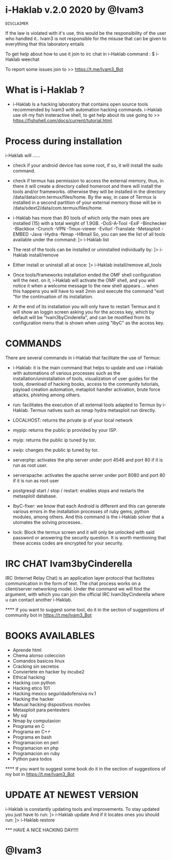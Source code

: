 # i-Haklab v.2.0 2020 by @Ivam3

	DISCLAIMER
If the law is violated with it's use, this would be the responsibility of the user who handled it..
Ivam3 is not responsible for the misuse that can be given to everything that this laboratory entails

To get help about how to use it join to irc chat in i-Haklab command
		: $ i-Haklab weechat

To report some issues join to >> https://t.me/Ivam3_Bot

# What is i-Haklab ?

- i-Haklab Is a hacking laboratory that contains open source tools recommended by Ivam3 with automation hacking commands. i-Haklab use oh my fish insteractive shell, to get help about its use going to >> https://fishshell.com/docs/current/tutorial.html.

# Process during installation

i-Haklab will ......
- check if your android device has some root, if so, it will install the sudo command.
- check if termux has permission to access the external memory, thus, in there it will create a directory called homeroot and there will install the tools and/or frameworks. otherwise they will be installed in the directory /data/data/com.termux/files/home. By the way, in case of Termux is installed in a second partition of your external memory those will be in /data/sdext2/data/com.termux/files/home.
- i-Haklab has more than 80 tools of which only the main ones are installed (15) with a total weight of 1.9GB. -DoS-A-Tool -ExiF -Binchecker -Blackbox -Crunch -VPN -Tmux-viewer -Evilurl -Translate -Metasploit -EMBED -Java -Hydra -Nmap -H8mail So, you can see the list of all tools available under the command:
	]> i-Haklab list

- The rest of the tools can be installed or uninstalled individually by:
	]> i-Haklab install/remove <tool name>

- Either install or uninstall all at once:
	]> i-Haklab install/remove all_tools

- Once tools/frameworks installation ended the OMF shell configuration will the next. on it, i-Haklab will activate the OMF shell, and you will notice it when a welcome message to the new shell appears ... when this happens you will have to wait 2min and execute the command "exit "for the continuation of its installation.

- At the end of its installation you will only have to restart Termux and it will show an loggin screen asking you for the access key, which by default will be "Ivam3byCinderella", and can be modified from its configuration menu that is shown when using "IbyC" as the access key.

# COMMANDS

There are several commands in i-Haklab that facilitate the use of Termux:

- i-Haklab: it is the main command that helps to update and use i-Haklab with automations of various processes such as the installation/uninstallation of tools, visualization of user guides for the tools, download of hacking books, access to the community tutorials, payload creation automation, metaploit handler activation, brute force attacks, phishing among others.

- run: facilitates the execution of all external tools adapted to Termux by i-Haklab. Termux natives such as nmap hydra metasploit run directly.

- LOCALHOST: returns the private ip of your local network

- mypip: returns the public ip provided by your ISP.

- myip: returns the public ip tuned by tor.

- swip: changes the public ip tuned by tor.

- serverphp: activates the php server under port 4546 and port 80 if it is run as root user.

- serverapache: activates the apache server under port 8080 and port 80 if it is run as root user

- postgresql start / stop / restart: enables stops and restarts the metasploit database.

- IbyC-fixer: we know that each Android is different and this can generate various errors in the installation processes of ruby gems, python modules, among others. And this command is the i-Haklab solver that a
utomates the solving processes..

- lock: Block the termux screen and it will only be unlocked with said password or answering the security question. It is worth mentioning that these access codes are encrypted for your security.


# IRC CHAT Ivam3byCinderella

IRC (Internet Relay Chat) is an application layer protocol that facilitates communication in the form of text. The chat process works on a client/server networking model. Under the command <i-Haklab> we will find the <weechat> argument, with which you can join the official IRC Ivam3byCinderella where u can contact another i-Haklab.

**** If you want to suggest some tool, do it in the section of suggestions of community bot in https://t.me/Ivam3_Bot

# BOOKS AVAILABLES

- Aprende html
- Chema alonso coleccion
- Comandos basicos linux
- Cracking sin secretos
- Conviertete en hacker by incube2
- Ethical hacking
- Hacking con python
- Hacking etico 101
- Hacking mexico seguridadofensiva nv.1
- Hacking the hacker
- Manual hacking dispositivos moviles
- Metasploit para pentesters
- My sql
- Nmap by computaxion
- Programa en C
- Programa en C++
- Programa en bash
- Programacion en perl
- Programacion en php
- Programacion en ruby
- Python para todos

**** If you want to suggest some book do it in the section of suggestions of my bot in https://t.me/Ivam3_Bot

# UPDATE AT NEWEST VERSION 

i-Haklab is constantly updating tools and improvements. To stay updated you just have to run:
	]> i-Haklab update
And if it locates ones you should run:
	]> i-Haklab restore

*** HAVE A NICE HACKING DAY!!!!

# 			@Ivam3
